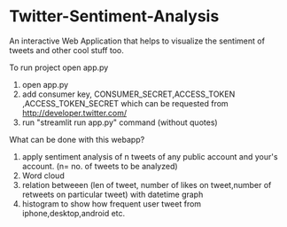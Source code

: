 # Twitter-Sentiment-Analysis
An interactive Web Application that helps to visualize the sentiment of tweets and other cool stuff too.

To run project open app.py
1. open app.py
2. add consumer key, CONSUMER_SECRET,ACCESS_TOKEN ,ACCESS_TOKEN_SECRET which can be requested from http://developer.twitter.com/
3. run "streamlit run app.py" command (without quotes)


What can be done with this webapp?
1. apply sentiment analysis of n tweets of any public account and your's account. (n= no. of tweets to be analyzed)
2. Word cloud
3. relation betweeen (len of tweet, number of likes on tweet,number of retweets on particular tweet) with datetime graph
4. histogram to show how frequent user tweet from iphone,desktop,android etc.
